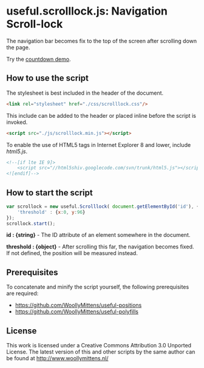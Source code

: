 # useful.scrolllock.js: Navigation Scroll-lock

The navigation bar becomes fix to the top of the screen after scrolling down the page.

Try the <a href="http://www.woollymittens.nl/useful/default.php?url=_scrolllock">countdown demo</a>.

## How to use the script

The stylesheet is best included in the header of the document.

```html
<link rel="stylesheet" href="./css/scrolllock.css"/>
```

This include can be added to the header or placed inline before the script is invoked.

```html
<script src="./js/scrolllock.min.js"></script>
```

To enable the use of HTML5 tags in Internet Explorer 8 and lower, include *html5.js*.

```html
<!--[if lte IE 9]>
	<script src="//html5shiv.googlecode.com/svn/trunk/html5.js"></script>
<![endif]-->
```

## How to start the script

```javascript
var scrollock = new useful.Scrolllock( document.getElementById('id'), {
	'threshold' : {x:0, y:96}
});
scrollock.start();
```

**id : {string}** - The ID attribute of an element somewhere in the document.

**threshold : {object}** - After scrolling this far, the navigation becomes fixed. If not defined, the position will be measured instead.

## Prerequisites

To concatenate and minify the script yourself, the following prerequisites are required:
+ https://github.com/WoollyMittens/useful-positions
+ https://github.com/WoollyMittens/useful-polyfills

## License
This work is licensed under a Creative Commons Attribution 3.0 Unported License. The latest version of this and other scripts by the same author can be found at http://www.woollymittens.nl/
